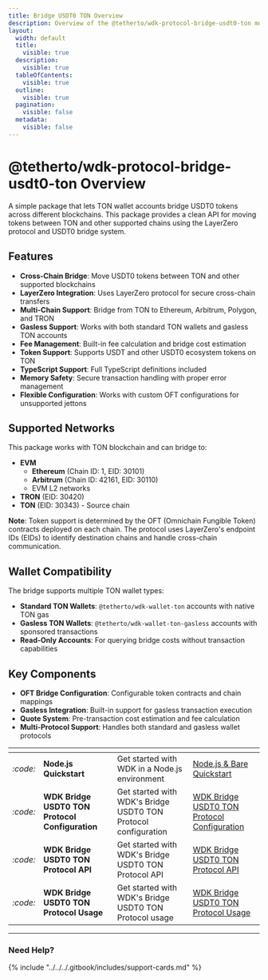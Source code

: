 ```yaml
---
title: Bridge USDT0 TON Overview
description: Overview of the @tetherto/wdk-protocol-bridge-usdt0-ton module
layout:
  width: default
  title:
    visible: true
  description:
    visible: true
  tableOfContents:
    visible: true
  outline:
    visible: true
  pagination:
    visible: false
  metadata:
    visible: false
---
```


# @tetherto/wdk-protocol-bridge-usdt0-ton Overview

A simple package that lets TON wallet accounts bridge USDT0 tokens across different blockchains. This package provides a clean API for moving tokens between TON and other supported chains using the LayerZero protocol and USDT0 bridge system.

## Features

- **Cross-Chain Bridge**: Move USDT0 tokens between TON and other supported blockchains
- **LayerZero Integration**: Uses LayerZero protocol for secure cross-chain transfers
- **Multi-Chain Support**: Bridge from TON to Ethereum, Arbitrum, Polygon, and TRON
- **Gasless Support**: Works with both standard TON wallets and gasless TON accounts
- **Fee Management**: Built-in fee calculation and bridge cost estimation
- **Token Support**: Supports USDT and other USDT0 ecosystem tokens on TON
- **TypeScript Support**: Full TypeScript definitions included
- **Memory Safety**: Secure transaction handling with proper error management
- **Flexible Configuration**: Works with custom OFT configurations for unsupported jettons

## Supported Networks

This package works with TON blockchain and can bridge to:

- **EVM**
    - **Ethereum** (Chain ID: 1, EID: 30101)
    - **Arbitrum** (Chain ID: 42161, EID: 30110)
    - EVM L2 networks
- **TRON** (EID: 30420)
- **TON** (EID: 30343) - Source chain

**Note**: Token support is determined by the OFT (Omnichain Fungible Token) contracts deployed on each chain. The protocol uses LayerZero's endpoint IDs (EIDs) to identify destination chains and handle cross-chain communication.

## Wallet Compatibility

The bridge supports multiple TON wallet types:

- **Standard TON Wallets**: `@tetherto/wdk-wallet-ton` accounts with native TON gas
- **Gasless TON Wallets**: `@tetherto/wdk-wallet-ton-gasless` accounts with sponsored transactions
- **Read-Only Accounts**: For querying bridge costs without transaction capabilities

## Key Components

- **OFT Bridge Configuration**: Configurable token contracts and chain mappings
- **Gasless Integration**: Built-in support for gasless transaction execution
- **Quote System**: Pre-transaction cost estimation and fee calculation
- **Multi-Protocol Support**: Handles both standard and gasless wallet protocols


<table data-card-size="large" data-view="cards">
	<thead>
		<tr>
			<th></th>
			<th></th>
			<th></th>
			<th data-hidden data-card-target data-type="content-ref"></th>
		</tr>
	</thead>
	<tbody>
		<tr>
			<td>
				<i class="fa-code">:code:</i>
			</td>
			<td>
				<strong>Node.js Quickstart</strong>
			</td>
			<td>Get started with WDK in a Node.js environment</td>
			<td>
				<a href="../../../start-building/nodejs-bare-quickstart.md">Node.js & Bare Quickstart</a>
			</td>
		</tr>
        <tr>
			<td>
				<i class="fa-code">:code:</i>
			</td>
			<td>
				<strong>WDK Bridge USDT0 TON Protocol Configuration</strong>
			</td>
			<td>Get started with WDK's Bridge USDT0 TON Protocol configuration</td>
			<td>
				<a href="./configuration.md">WDK Bridge USDT0 TON Protocol Configuration</a>
			</td>
		</tr>
        <tr>
			<td>
				<i class="fa-code">:code:</i>
			</td>
			<td>
				<strong>WDK Bridge USDT0 TON Protocol API</strong>
			</td>
			<td>Get started with WDK's Bridge USDT0 TON Protocol API</td>
			<td>
				<a href="./api-reference.md">WDK Bridge USDT0 TON Protocol API</a>
			</td>
		</tr>
        <tr>
			<td>
				<i class="fa-code">:code:</i>
			</td>
			<td>
				<strong>WDK Bridge USDT0 TON Protocol Usage</strong>
			</td>
			<td>Get started with WDK's Bridge USDT0 TON Protocol usage</td>
			<td>
				<a href="./usage.md">WDK Bridge USDT0 TON Protocol Usage</a>
			</td>
		</tr>
	</tbody>
</table>

***

### Need Help?

{% include "../../../.gitbook/includes/support-cards.md" %}






